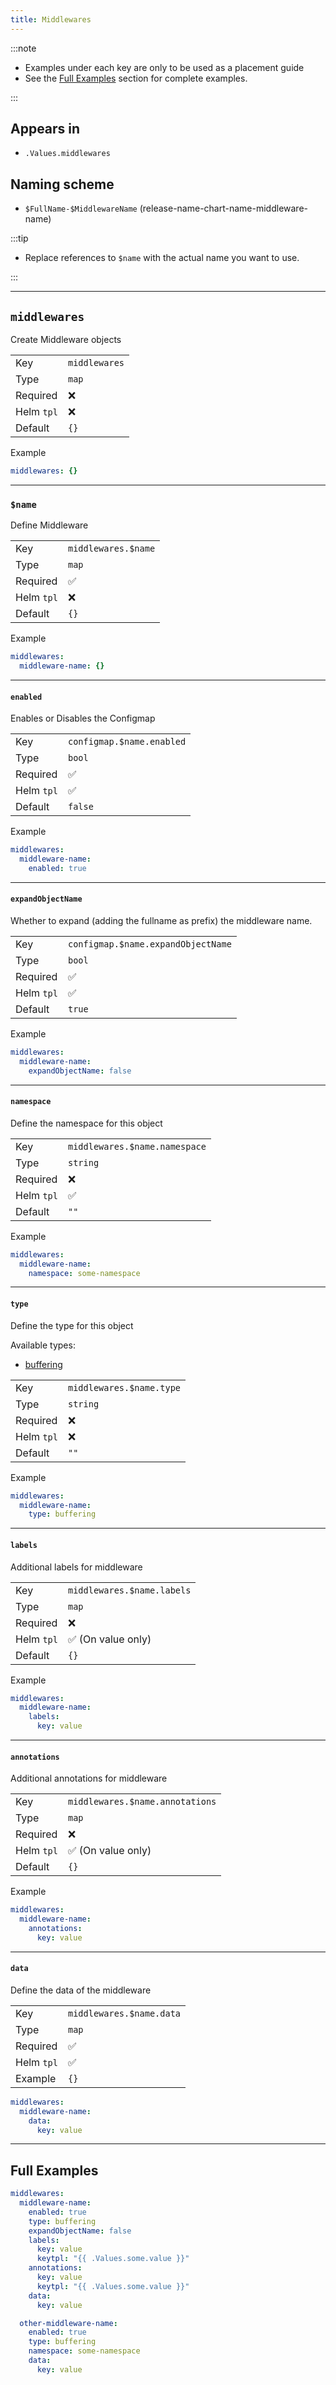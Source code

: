 ```yaml
---
title: Middlewares
---
```


:::note

- Examples under each key are only to be used as a placement guide
- See the [Full Examples](/common/middlewares#full-examples) section for complete examples.

:::

## Appears in

- `.Values.middlewares`

## Naming scheme

- `$FullName-$MiddlewareName` (release-name-chart-name-middleware-name)

:::tip

- Replace references to `$name` with the actual name you want to use.

:::

---

## `middlewares`

Create Middleware objects

|            |               |
| ---------- | ------------- |
| Key        | `middlewares` |
| Type       | `map`         |
| Required   | ❌             |
| Helm `tpl` | ❌             |
| Default    | `{}`          |

Example

```yaml
middlewares: {}
```

---

### `$name`

Define Middleware

|            |                     |
| ---------- | ------------------- |
| Key        | `middlewares.$name` |
| Type       | `map`               |
| Required   | ✅                   |
| Helm `tpl` | ❌                   |
| Default    | `{}`                |

Example

```yaml
middlewares:
  middleware-name: {}
```

---

#### `enabled`

Enables or Disables the Configmap

|            |                           |
| ---------- | ------------------------- |
| Key        | `configmap.$name.enabled` |
| Type       | `bool`                    |
| Required   | ✅                         |
| Helm `tpl` | ✅                         |
| Default    | `false`                   |

Example

```yaml
middlewares:
  middleware-name:
    enabled: true
```

---

#### `expandObjectName`

Whether to expand (adding the fullname as prefix) the middleware name.

|            |                                    |
| ---------- | ---------------------------------- |
| Key        | `configmap.$name.expandObjectName` |
| Type       | `bool`                             |
| Required   | ✅                                  |
| Helm `tpl` | ✅                                  |
| Default    | `true`                             |

Example

```yaml
middlewares:
  middleware-name:
    expandObjectName: false
```

---

#### `namespace`

Define the namespace for this object

|            |                               |
| ---------- | ----------------------------- |
| Key        | `middlewares.$name.namespace` |
| Type       | `string`                      |
| Required   | ❌                             |
| Helm `tpl` | ✅                             |
| Default    | `""`                          |

Example

```yaml
middlewares:
  middleware-name:
    namespace: some-namespace
```

---

#### `type`

Define the type for this object

Available types:

- [buffering](/common/middlewares/buffering)

|            |                          |
| ---------- | ------------------------ |
| Key        | `middlewares.$name.type` |
| Type       | `string`                 |
| Required   | ❌                        |
| Helm `tpl` | ❌                        |
| Default    | `""`                     |

Example

```yaml
middlewares:
  middleware-name:
    type: buffering
```

---

#### `labels`

Additional labels for middleware

|            |                            |
| ---------- | -------------------------- |
| Key        | `middlewares.$name.labels` |
| Type       | `map`                      |
| Required   | ❌                          |
| Helm `tpl` | ✅ (On value only)          |
| Default    | `{}`                       |

Example

```yaml
middlewares:
  middleware-name:
    labels:
      key: value
```

---

#### `annotations`

Additional annotations for middleware

|            |                                 |
| ---------- | ------------------------------- |
| Key        | `middlewares.$name.annotations` |
| Type       | `map`                           |
| Required   | ❌                               |
| Helm `tpl` | ✅ (On value only)               |
| Default    | `{}`                            |

Example

```yaml
middlewares:
  middleware-name:
    annotations:
      key: value
```

---

#### `data`

Define the data of the middleware

|            |                          |
| ---------- | ------------------------ |
| Key        | `middlewares.$name.data` |
| Type       | `map`                    |
| Required   | ✅                        |
| Helm `tpl` | ✅                        |
| Example    | `{}`                     |

```yaml
middlewares:
  middleware-name:
    data:
      key: value
```

---

## Full Examples

```yaml
middlewares:
  middleware-name:
    enabled: true
    type: buffering
    expandObjectName: false
    labels:
      key: value
      keytpl: "{{ .Values.some.value }}"
    annotations:
      key: value
      keytpl: "{{ .Values.some.value }}"
    data:
      key: value

  other-middleware-name:
    enabled: true
    type: buffering
    namespace: some-namespace
    data:
      key: value
```
